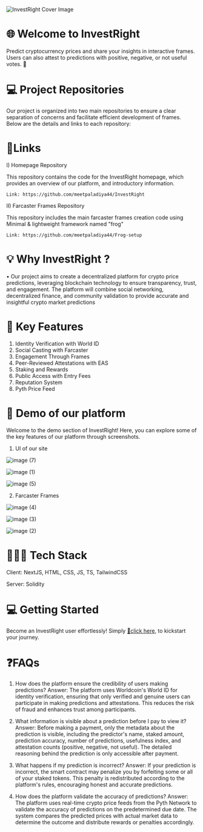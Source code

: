 ![InvestRight Cover Image](https://github.com/user-attachments/assets/98709505-089e-4d2e-a370-d3c5233f14fd)

# 🌐 Welcome to InvestRight 
Predict cryptocurrency prices and share your insights in interactive frames. Users can also attest to predictions with positive, negative, or not useful votes. 🚀

# 💻 Project Repositories
Our project is organized into two main repositories to ensure a clear separation of concerns and facilitate efficient development of frames. Below are the details and links to each repository:

# 🔗Links
I) Homepage Repository

This repository contains the code for the InvestRight homepage, which provides an overview of our platform, and introductory information.

    Link: https://github.com/meetpaladiya44/InvestRight

II) Farcaster Frames Repository

This repository includes the main farcaster frames creation code using Minimal & lightweight framework named "frog" 

    Link: https://github.com/meetpaladiya44/Frog-setup

# 💡 Why InvestRight ?
• Our project aims to create a decentralized platform for crypto price predictions, leveraging blockchain technology to ensure transparency, trust, and engagement. The platform will combine social networking, decentralized finance, and community validation to provide accurate and insightful crypto market predictions

# 🌱 Key Features

1. Identity Verification with World ID
2. Social Casting with Farcaster
3. Engagement Through Frames
4. Peer-Reviewed Attestations with EAS
5. Staking and Rewards
6. Public Access with Entry Fees
7. Reputation System
8. Pyth Price Feed

# 🔮 Demo of our platform
Welcome to the demo section of InvestRight! Here, you can explore some of the key features of our platform through screenshots.

1) UI of our site


![image (7)](https://github.com/user-attachments/assets/b4d2f852-2301-41a2-8344-b231231f1a2a)

![image (1)](https://github.com/user-attachments/assets/d875a8c8-7d29-499d-a2ca-ff929d877e47)

![image (5)](https://github.com/user-attachments/assets/88b18b72-e94f-471b-9a3d-2cdd6aeac05c)

2) Farcaster Frames

![image (4)](https://github.com/user-attachments/assets/b9512979-5c9d-484c-94ae-8a79d0fa0038)

![image (3)](https://github.com/user-attachments/assets/308aa40f-31d9-454e-87df-bf52439abc56)

![image (2)](https://github.com/user-attachments/assets/7b518855-b0cd-43c7-8570-62f2380b36f0)

# 👨🏻‍💻 Tech Stack

Client: NextJS, HTML, CSS, JS, TS, TailwindCSS

Server: Solidity

# 💻 Getting Started

Become an InvestRight user effortlessly! Simply  [🔗click here](https://invest-right.vercel.app/), to kickstart your journey.

# ❓FAQs

1. How does the platform ensure the credibility of users making predictions?
Answer: The platform uses Worldcoin's World ID for identity verification, ensuring that only verified and genuine users can participate in making predictions and attestations. This reduces the risk of fraud and enhances trust among participants.

2. What information is visible about a prediction before I pay to view it?
Answer: Before making a payment, only the metadata about the prediction is visible, including the predictor's name, staked amount, prediction accuracy, number of predictions, usefulness index, and attestation counts (positive, negative, not useful). The detailed reasoning behind the prediction is only accessible after payment.

3. What happens if my prediction is incorrect?
Answer: If your prediction is incorrect, the smart contract may penalize you by forfeiting some or all of your staked tokens. This penalty is redistributed according to the platform's rules, encouraging honest and accurate predictions.

4. How does the platform validate the accuracy of predictions?
Answer: The platform uses real-time crypto price feeds from the Pyth Network to validate the accuracy of predictions on the predetermined due date. The system compares the predicted prices with actual market data to determine the outcome and distribute rewards or penalties accordingly.
